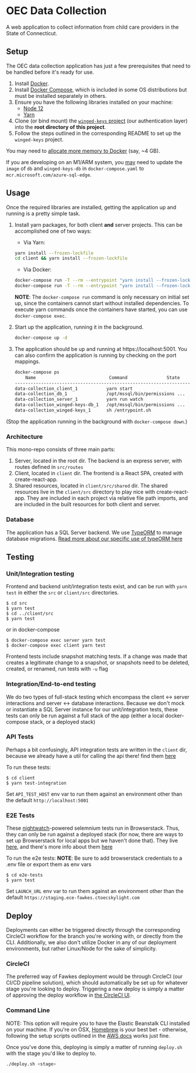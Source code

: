 # OEC Data Collection

A web application to collect information from child care providers in the State of Connecticut.

## Setup
The OEC data collection application has just a few prerequisites that need to be handled before it's ready for use.

1. Install [Docker](https://hub.docker.com/search?q=&type=edition&offering=community).
1. Install [Docker Compose](https://docs.docker.com/compose/install/), which is included in some OS distributions but must be installed separately in others.
1. Ensure you have the following libraries installed on your machine:
   - [Node 12](https://nodejs.org/en/download/)
   - [Yarn](https://yarnpkg.com/lang/en/docs/install/)
1. Clone (or bind mount) the [`winged-keys` project](https://github.com/ctoec/winged-keys) (our authentication layer) into the **root directory of this project**.
1. Follow the steps outlined in the corresponding README to set up the `winged-keys` project.

You may need to [allocate more memory to Docker](https://stackoverflow.com/a/44533437) (say, ~4 GB). 

If you are developing on an M1/ARM system, you [may](https://github.com/microsoft/mssql-docker/issues/668) need to update the `image` of `db` and `winged-keys-db` in `docker-compose.yaml` to `mcr.microsoft.com/azure-sql-edge`.

## Usage
Once the required libraries are installed, getting the application up and running is a pretty simple task.

1. Install yarn packages, for both client **and** server projects.  This can be accomplished one of two ways:

   - Via Yarn:
   ```sh
   yarn install --frozen-lockfile
   cd client && yarn install --frozen-lockfile
   ```

   - Via Docker:
   ```sh
   docker-compose run -T --rm --entrypoint "yarn install --frozen-lockfile --network-concurrency 1" client
   docker-compose run -T --rm --entrypoint "yarn install --frozen-lockfile" server
   ```

      **NOTE**: The `docker-compose run` command is only necessary on initial set up, since the containers cannot start without installed dependencies. To execute yarn commands once the containers have started, you can use `docker-compose exec`.

1. Start up the application, running it in the background.
   ```sh
   docker-compose up -d
   ```
1. The application should be up and running at https://localhost:5001.  You can also confirm the application is running by checking on the port mappings.

   ```sh
   docker-compose ps
       Name                            Command               State           Ports
   --------------------------------------------------------------------------------------------------
   data-collection_client_1           yarn start                       Up
   data-collection_db_1               /opt/mssql/bin/permissions ...   Up      1401/tcp, 0.0.0.0:5002->1433/tcp
   data-collection_server_1           yarn run watch                   Up      0.0.0.0:5001->3000/tcp
   data-collection_winged-keys-db_1   /opt/mssql/bin/permissions ...   Up      1401/tcp, 0.0.0.0:5051->1433/tcp
   data-collection_winged-keys_1      sh /entrypoint.sh                Up      0.0.0.0:5050->5050/tcp

   ```

(Stop the application running in the background with `docker-compose down`.)

### Architecture

This mono-repo consists of three main parts:

1. Server, located in the root dir. The backend is an express server, with routes defined in `src/routes`
1. Client, located in `client` dir. The frontend is a React SPA, created with create-react-app.
1. Shared resources, located in `client/src/shared` dir. The shared resources live in the `client/src` directory to play nice with create-react-app. They are included in each project via relative file path imports, and are included in the built resources for both client and server.

### Database

The application has a SQL Server backend. We use [TypeORM](https://typeorm.io/) to manage database migrations. [Read more about our specific use of typeORM here](src/entity/README.md)

## Testing

### Unit/Integration testing

Frontend and backend unit/integration tests exist, and can be run with `yarn test` in either the `src` or `client/src` directories.

```
$ cd src
$ yarn test
$ cd ../client/src
$ yarn test
```

or in docker-compose

```
$ docker-compose exec server yarn test
$ docker-compose exec client yarn test
```

Frontend tests include snapshot matching tests. If a change was made that creates a legitimate change to a snapshot, or snapshots need to be deleted, created, or renamed, run tests with `-u` flag

### Integration/End-to-end testing

We do two types of full-stack testing which encompass the client <-> server interactions and server <-> database interactions.
Because we don't mock or instantiate a SQL Server instance for our unit/integration tests, these tests can only be run against a full stack of the app (either a local docker-compose stack, or a deployed stack)

### API Tests
Perhaps a bit confusingly, API integration tests are written in the `client` dir, because we already have a util for calling the api there! find them [here](client/src/integrationTests)

   To run these tests:

   ```
   $ cd client
   $ yarn test-integration

   ```

   Set `API_TEST_HOST` env var to run them against an environment other than the default `http://localhost:5001`

### E2E Tests
These [nightwatch](https://nightwatchjs.org/)-powered selemnium tests run in Browserstack. Thus, they can only be run against a deployed stack (for now, there are ways to set up Browserstack for local apps but we haven't done that). They live [here](e2e-tests), and there's more info about them [here](e2e-tests/README.md)

   To run the e2e tests:
   **NOTE**: Be sure to add browserstack credentials to a .env file or export them as env vars

   ```
   $ cd e2e-tests
   $ yarn test
   ```

   Set `LAUNCH_URL` env var to run them against an environment other than the default `https://staging.ece-fawkes.ctoecskylight.com`

## Deploy

Deployments can either be triggered directly through the corresponding CircleCI workflow for the branch you're working with, or directly from the CLI. Additionally, we also don't utilize Docker in any of our deployment environments, but rather Linux/Node for the sake of simplicity.

### CircleCI

The preferred way of Fawkes deployment would be through CircleCI (our CI/CD pipeline solution), which should automatically be set up for whatever stage you're looking to deploy. Triggering a new deploy is simply a matter of approving the deploy workflow in [the CircleCI UI](https://app.circleci.com/pipelines/github/ctoec/data-collection).

### Command Line

NOTE: This option will require you to have the Elastic Beanstalk CLI installed on your machine. If you're on OSX, [Homebrew](https://formulae.brew.sh/formula/aws-elasticbeanstalk) is your best bet - otherwise, following the setup scripts outlined in the [AWS docs](https://docs.aws.amazon.com/elasticbeanstalk/latest/dg/eb-cli3-install.html) works just fine.

Once you've done this, deploying is simply a matter of running `deploy.sh` with the stage you'd like to deploy to.

```bash
./deploy.sh <stage>
```
